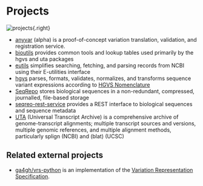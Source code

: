 # Projects

![projects](/images/projects.drawio.svg){.right}

- [anyvar](https://github.com/biocommons/anyvar) (alpha) is a proof-of-concept variation
  translation, validation, and registration service.
- [bioutils](https://github.com/biocommons/bioutils) provides common tools and lookup tables used
  primarily by the hgvs and uta packages
- [eutils](https://github.com/biocommons/eutils) simplifies searching, fetching, and parsing records
  from NCBI using their E-utilities interface
- [hgvs](https://github.com/biocommons/hgvs) parses, formats, validates, normalizes,
  and transforms sequence variant expressions according to [HGVS Nomenclature](https://hgvs-nomenclature.org/)
- [SeqRepo](https://github.com/biocommons/biocommons.seqrepo) stores biological sequences in a
  non-redundant, compressed, journalled, file-based storage
- [seqreo-rest-service](https://github.com/biocommons/seqrepo-rest-service) provides a REST
  interface to biological sequences and sequence metadata
- [UTA](https://github.com/biocommons/uta) (Universal Transcript Archive) is a comprehensive archive
  of genome-transcript alignments; multiple transcript sources and versions, multiple genomic
  references, and multiple alignment methods, particularly splign (NCBI) and (blat) (UCSC)

## Related external projects

- [ga4gh/vrs-python](https://github.com/ga4gh/vrs-python) is an implementation of the [Variation
  Representation Specification](https://vrs.ga4gh.org).